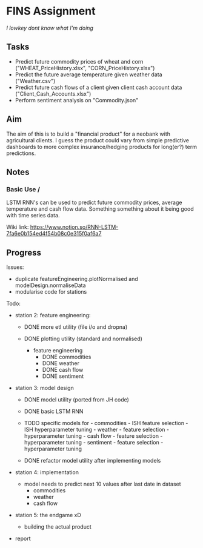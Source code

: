 # FINS Assignment
_I lowkey dont know what I'm doing_

## Tasks
- Predict future commodity prices of wheat and corn ("WHEAT_PriceHistory.xlsx", "CORN_PriceHistory.xlsx")
- Predict the future average temperature given weather data ("Weather.csv")
- Predict future cash flows of a client given client cash account data ("Client_Cash_Accounts.xlsx")
- Perform sentiment analysis on "Commodity.json"


## Aim
The aim of this is to build a "financial product" for a neobank with agricultural clients. I guess the product could vary from simple predictive dashboards to more complex insurance/hedging products for long(er?) term predictions.


## Notes

### Basic Use /
LSTM RNN's can be used to predict future commodity prices, average temperature and cash flow data. Something something about it being good with time series data.

Wiki link:
https://www.notion.so/RNN-LSTM-7fa6e0b154ed4f54b08c0e315f0af6a7

## Progress

Issues:
- duplicate featureEngineering.plotNormalised and modelDesign.normaliseData
- modularise code for stations

Todo:
- station 2: feature engineering:
    - DONE more etl utility (file i/o and dropna)
    - DONE plotting utility (standard and normalised)

		- feature engineering
			- DONE commodities
			- DONE weather
			- DONE cash flow
			- DONE sentiment

- station 3: model design
    - DONE model utility (ported from JH code)
    - DONE basic LSTM RNN
    - TODO specific models for 
			- commodities
				- ISH feature selection
				- ISH hyperparameter tuning
			- weather
				- feature selection
				- hyperparameter tuning
			- cash flow
				- feature selection
				- hyperparameter tuning
			- sentiment
				- feature selection
				- hyperparameter tuning

    - DONE refactor model utility after implementing models
- station 4: implementation
	- model needs to predict next 10 values after last date in dataset
		- commodities
		- weather
		- cash flow

- station 5: the endgame xD
  - building the actual product

- report
